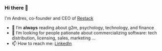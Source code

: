 ### Hi there 👋

I'm Andres, co-founder and CEO of [Restack](https://www.restack.io/)

- 🌱 I’m **always** reading about g2m, psychology, technology, and finance
- 🤔 I’m looking for people pationate about commercializing software: tech distribution, licensing, sales, marketing ...
- 📫 How to reach me: [LinkedIn](https://www.linkedin.com/in/andres-tapia/)
